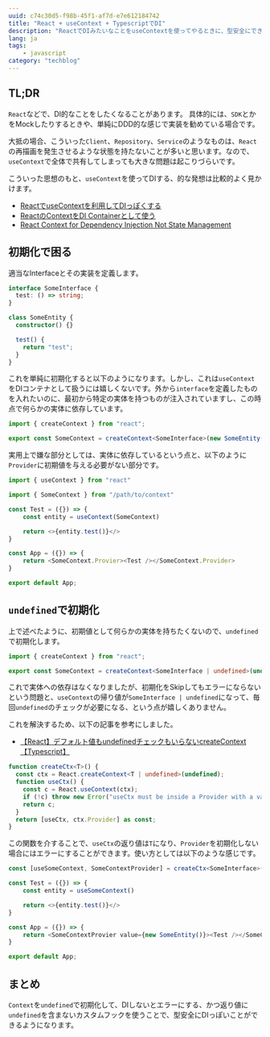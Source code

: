 ```yaml
---
uuid: c74c30d5-f98b-45f1-af7d-e7e612184742
title: "React + useContext + TypescriptでDI"
description: "ReactでDIみたいなことをuseContextを使ってやるときに、型安全にできるようにするための方法"
lang: ja
tags:
    - javascript
category: "techblog"
---
```


## TL;DR

`React`などで、DI的なことをしたくなることがあります。
具体的には、`SDK`とかをMockしたりするときや、単純にDDD的な感じで実装を勧めている場合です。

大抵の場合、こういった`Client`、`Repository`、`Service`のようなものは、`React`の再描画を発生させるような状態を持たないことが多いと思います。なので、`useContext`で全体で共有してしまっても大きな問題は起こりづらいです。

こういった思想のもと、`useContext`を使ってDIする、的な発想は比較的よく見かけます。

- [ReactでuseContextを利用してDIっぽくする](https://qiita.com/kamiaka/items/09bf7d3868e48cb1b61f)
- [ReactのContextをDI Containerとして使う](https://developer.feedforce.jp/entry/2019/10/30/093320)
- [React Context for Dependency Injection Not State Management](https://blog.testdouble.com/posts/2021-03-19-react-context-for-dependency-injection-not-state/)

## 初期化で困る

適当なInterfaceとその実装を定義します。

```typescript
interface SomeInterface {
  test: () => string;
}

class SomeEntity {
  constructor() {}

  test() {
    return "test";
  }
}
```

これを単純に初期化すると以下のようになります。しかし、これは`useContext`をDIコンテナとして扱うには嬉しくないです。外から`interface`を定義したものを入れたいのに、最初から特定の実体を持つものが注入されていますし、この時点で何らかの実体に依存しています。

```typescript
import { createContext } from "react";

export const SomeContext = createContext<SomeInterface>(new SomeEntity());
```

実用上で嫌な部分としては、実体に依存しているという点と、以下のように`Provider`に初期値を与える必要がない部分です。

```typescript
import { useContext } from "react"

import { SomeContext } from "/path/to/context"

const Test = ({}) => {
    const entity = useContext(SomeContext)

    return <>{entity.test()}</>
}

const App = ({}) => {
    return <SomeContext.Provier><Test /></SomeContext.Provider>
}

export default App;
```

## `undefined`で初期化

上で述べたように、初期値として何らかの実体を持ちたくないので、`undefined`で初期化します。

```typescript
import { createContext } from "react";

export const SomeContext = createContext<SomeInterface | undefined>(undefined);
```

これで実体への依存はなくなりましたが、初期化をSkipしてもエラーにならないという問題と、`useContext`の帰り値が`SomeInterface | undefined`になって、毎回`undefined`のチェックが必要になる、という点が嬉しくありません。

これを解決するため、以下の記事を参考にしました。

- [【React】デフォルト値もundefinedチェックもいらないcreateContext【Typescript】](https://qiita.com/johnmackay150/items/88654e5064290c24a32a)

```typescript
function createCtx<T>() {
  const ctx = React.createContext<T | undefined>(undefined);
  function useCtx() {
    const c = React.useContext(ctx);
    if (!c) throw new Error("useCtx must be inside a Provider with a value");
    return c;
  }
  return [useCtx, ctx.Provider] as const;
}
```

この関数を介することで、`useCtx`の返り値は`T`になり、`Provider`を初期化しない場合にはエラーにすることができます。使い方としては以下のような感じです。

```typescript
const [useSomeContext, SomeContextProvider] = createCtx<SomeInterface>()

const Test = ({}) => {
    const entity = useSomeContext()

    return <>{entity.test()}</>
}

const App = ({}) => {
    return <SomeContextProvier value={new SomeEntity()}><Test /></SomeContextProvider>
}

export default App;
```

## まとめ

`Context`を`undefined`で初期化して、DIしないとエラーにする、かつ返り値に`undefined`を含まないカスタムフックを使うことで、型安全にDIっぽいことができるようになります。
